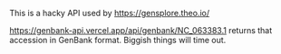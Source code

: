This is a hacky API used by https://gensplore.theo.io/


https://genbank-api.vercel.app/api/genbank/NC_063383.1 returns that accession in GenBank format. Biggish things will time out.
